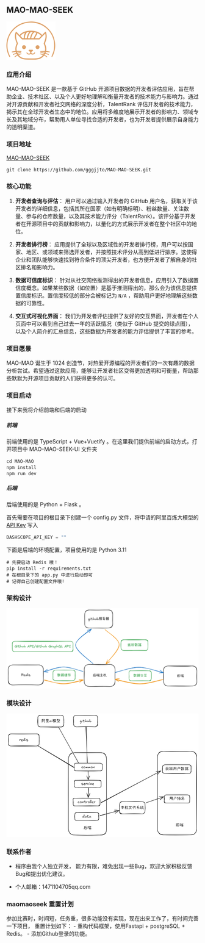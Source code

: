 ## MAO-MAO-SEEK

<img src="./docs/picture/logo.png" alt="logo" style="zoom:25%;" />

### 应用介绍

MAO-MAO-SEEK 是一款基于 GitHub 开源项目数据的开发者评估应用，旨在帮助企业、技术社区、以及个人更好地理解和衡量开发者的技术能力与影响力。通过对开源贡献和开发者社交网络的深度分析，TalentRank
评估开发者的技术能力，揭示其在全球开发者生态中的地位。应用将多维度地展示开发者的影响力、领域专长及其地域分布，帮助用人单位寻找合适的开发者，也为开发者提供展示自身能力的透明渠道。

### 项目地址

[MAO-MAO-SEEK](https://github.com/gggjjto/MAO-MAO-SEEK)

~~~shell
git clone https://github.com/gggjjto/MAO-MAO-SEEK.git
~~~

### 核心功能

1. **开发者查询与评估**： 用户可以通过输入开发者的 GitHub
   用户名，获取关于该开发者的详细信息，包括其所在国家（如有明确标明）、粉丝数量、关注数量、参与的仓库数量，以及其技术能力评分（TalentRank）。该评分基于开发者在开源项目中的贡献和影响力，以量化的方式展示开发者在整个社区中的地位。

2. **开发者排行榜**：
   应用提供了全球以及区域性的开发者排行榜，用户可以按国家、地区、或领域来筛选开发者，并按照技术评分从高到低进行排序。这使得企业和团队能够快速找到符合条件的顶尖开发者，也方便开发者了解自身的社区排名和影响力。

3. **数据可信度标识**：
   针对从社交网络推测得出的开发者信息，应用引入了数据置信度概念。如果某些数据（如位置）是基于推测得出的，那么会为该信息提供置信度标识。置信度较低的部分会被标记为 `N/A`
   ，帮助用户更好地理解这些数据的可靠性。

4. **交互式可视化界面**： 我们为开发者评估提供了友好的交互界面，开发者在个人页面中可以看到自己过去一年的活跃情况（类似于
   GitHub 提交的绿点图），以及个人简介的汇总信息，这些数据为开发者的能力评估提供了丰富的参考。

### 项目愿景

MAO-MAO 诞生于 1024 创造节，对热爱开源编程的开发者们的一次有趣的数据分析尝试。希望通过这款应用，能够让开发者社区变得更加透明和可衡量，帮助那些默默为开源项目贡献的人们获得更多的认可。

### 项目启动

接下来我将介绍前端和后端的启动

##### 前端

前端使用的是 TypeScript + Vue+Vuetify 。在这里我们提供前端的启动方式，打开项目中 MAO-MAO-SEEK-UI 文件夹

```shell
cd MAO-MAO
npm install
npm run dev
```

##### 后端

后端使用的是 Python + Flask 。

首先需要在项目的根目录下创建一个 config.py
文件，将申请的阿里百炼大模型的 [API Key](https://help.aliyun.com/zh/model-studio/developer-reference/get-api-key?spm=a2c4g.11186623.0.0.331f453aaoLGmI)
写入

```python
DASHSCOPE_API_KEY = ""
```

下面是后端的环境配置，项目使用的是 Python 3.11

```shell
# 先要启动 Redis 哦！
pip install -r requirements.txt
# 在根目录下的 app.py 中进行启动即可
# 记得自己创建配置文件哦!
```

### 架构设计

![框架设计](./docs/picture/%E6%A1%86%E6%9E%B6%E5%9B%BE.png)

### 模块设计

![模块设计](./docs/picture/%E6%A8%A1%E5%9D%97%E8%AE%BE%E8%AE%A1.png)

### 联系作者

- 程序由我个人独立开发， 能力有限，难免出现一些Bug，欢迎大家积极反馈Bug和提出优化建议。

- 个人邮箱：1471104705qq.com

### maomaoseek 重置计划
参加比赛时，时间短，任务重，很多功能没有实现，现在出来工作了，有时间完善一下项目，
重置计划如下：
      - 重构代码框架，使用Fastapi + postgreSQL + Redis。
      - 添加Github登录的功能。

